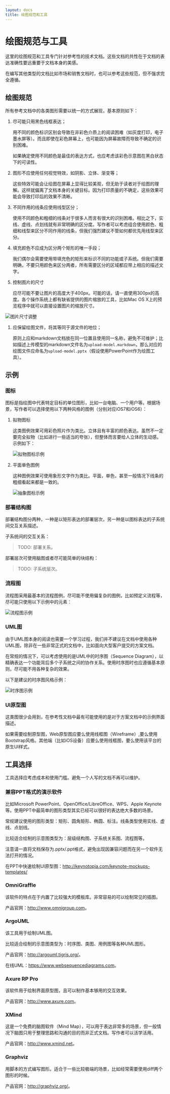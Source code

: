```yaml
---
layout: docs
title: 绘图规范和工具
---
```


<a id="drawing-rules-tools"></a>
# 绘图规范与工具

这里的绘图规范和工具专门针对参考性的技术文档。这些文档的共性在于文档的表达准确性要远重要于文档本身的美感。

在编写其他类型的文档比如市场和销售文档时，也可以参考这些规范，但不强求完全遵循。

## 绘图规范

所有参考文档中的各类图形需要以统一的方式展现，基本原则如下：

1. 尽可能只用黑色线框表达；

	用不同的颜色标识区别会导致在非彩色介质上的阅读困难（如灰度打印，电子墨水屏等）。而且即使在彩色屏幕上，也可能因为屏幕故障而导致不确定的识别困难。
	
	如果确定使用不同颜色是最佳的表达方式，也应考虑该彩色示意图在黑白状态下的可读性。

1. 图形不应使用任何视觉特效，如阴影、立体、渐变等；

	这些特效可能会让绘图在屏幕上显得比较美观，但无助于读者对于绘图的理解。这样就偏离了文档本身的关键目标。因为打印质量的不确定，这些效果可能会导致打印后的效果不清晰。

1. 不同作用的线条应使用线型区分；

	使用不同颜色和粗细的线条对于很多人而言有很大的识别困难。相比之下，实线、虚线、点划线就有非常明确的区分度。写作者可以考虑组合使用颜色、粗细和线型来区分不同作用的线条，但我们强烈建议不管如何都优先用线型来区分。

1. 填充颜色不应成为区分两个矩形的唯一手段；

	我们偶尔会需要使用带填充色的矩形来标识不同的功能或子系统。但我们需要明确，不要只用颜色来区分两者，所有需要区分的区域都应带上相应的描述文字。
	
1. 控制图片的尺寸

	应尽可能不要让图片的高度大于400px。可能的话，请一直使用300px的高度。各个操作系统上都有缺省提供的图片缩放的工具，比如Mac OS X上的预览程序中就可以直接设置图片的缩放尺寸。

![图片尺寸调整](img/drawing-tools-size.png "图片尺寸调整")

1. 应保留绘图文件，将其等同于源文件的地位；

	原则上应和markdown文档放在同一位置且使用同一名称，避免不可维护；比如描述上传模型的markdown文件名为`upload-model.markdown`，那么对应的绘图文件应命名为`upload-model.pptx`（假设使用PowerPoint作为绘图工具）。

## 示例

### 图标

图标是指绘图中代表特定目标的单位图形，比如一台电脑、一个用户等。根据场景，写作者可以选择使用以下两种风格的图例（分别对应iOS7和iOS6）：

1. 拟物图标

	这类图例效果可用彩色照片作为类比。立体且有丰富的颜色表达。虽然不一定要完全拟物（比如进行一些适当的夸张），但整体而言要给人立体的生动感。示例如下：

	![拟物图标示例](img/drawing-tools-icon-reality.png "拟物图标示例")

1. 平面单色图例

	这种图例效果可使用象形文字作为类比。平面，单色，甚至一般情况下线条的粗细看起来都是一致的。

	![抽象图标示例](img/drawing-tools-icon-abstract.png "抽象图标示例")

### 部署结构图

部署结构图分两种，一种是以矩形表达的部署层次，另一种是以图标表达的子系统间交互关系描述。

子系统间的交互关系：

> TODO: 部署关系。

部署层次可使用脑图或者尽可能简单的块结构：

> TODO: 子系统层次。

### 流程图

流程图采用最基本的流程图例，尽可能不使用偏复杂的图例，比如预定义流程等，尽可能只使用以下示例中的元素：

![流程图示例](img/drawing-tools-workflow.png "流程图示例")

### UML图

由于UML图本身的阅读也需要一个学习过程，我们并不建议在文档中使用各种UML图，除非在一些非常正式的文档中，比如面向大型客户提交的方案文档。

在常规的情况下，可以考虑使用的是UML中的时序图（Sequence Diagram），以精确表达一个功能背后多个子系统之间的协作关系。使用时序图时也应遵循基本原则，尽可能不用各种复杂的效果。

以下是建议的时序图风格示例：

![时序图示例](img/drawing-tools-sequence-diagram.png "时序图示例")

### UI原型图

这类图很少会用到，在参考性文档中最有可能使用的是对于方案文档中的示例界面描述。

如果需要绘制原型图，Web原型图应要么使用线框图（Wireframe）,要么使用Bootstrap风格。其他端（比如iOS设备）应要么使用线框图，要么使用该平台的原生UI样式。

## 工具选择

工具选择应考虑成本和使用门槛。避免一个人写的文档不再可以维护。

### 兼容PPT格式的演示软件

比如Microsoft PowerPoint、OpenOffice/LibreOffice、WPS、Apple Keynote等。使用PPT中最简单的图形类型其实已经可以很好的表达绝大多数的场景。

常规建议使用的图形类型：矩形、圆角矩形、椭圆、标注。线条类型使用实线、虚线、点划线。

比较适合绘制的示意图类型为：层级结构图、子系统关系图、流程图等。

注意请一直将文档保存为.pptx/.ppt格式，避免出现因兼容问题而在另一个软件无法打开的情况。

在PPT中快速绘制UI原型图：<http://keynotopia.com/keynote-mockups-templates/>

### OmniGraffle

该软件的特点在于内置了比较强大的模板库。非常容易的可以绘制常见的插图。

产品官网：<http://www.omnigroup.com>。

### ArgoUML

该工具用于绘制UML图。

比较适合绘制的示意图类型为：时序图、类图、用例图等各种UML图形。

产品官网：<http://argouml.tigris.org/>。

在线UML：<https://www.websequencediagrams.com>。

### Axure RP Pro

该软件用于绘制界面原型图，且可以制作基本够用的交互效果。

产品官网：<http://www.axure.com>。

### XMind

这是一个免费的脑图软件（Mind Map），可以用于表达非常多的场景，但一般情况下脑图只用于整理思路和沟通的目的而非正式文档。写作者可以活学活用。

产品官网：<http://www.xmind.net>。

### Graphviz

用脚本的方式编写图形。适合于一些比较极端的场景，比如经常需要使用diff两个图形的时候。

产品官网：<http://graphviz.org/>。
